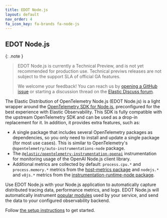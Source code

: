```yaml
---
title: EDOT Node.js
layout: default
nav_order: 4
fa_icon_key: fa-brands fa-node-js
---
```


## EDOT Node.js

{: .note }
> EDOT Node.js is currently a Technical Preview, and is not yet recommended for production use. Technical previws releases are not subject to the support SLA of official GA features.
>
> We welcome your feedback! You can reach us by [opening a GitHub issue](https://github.com/elastic/elastic-otel-node/issues) or starting a discussion thread on the [Elastic Discuss forum](https://discuss.elastic.co/tags/c/observability/apm/58/nodejs).

The Elastic Distribution of OpenTelemetry Node.js (EDOT Node.js) is a light wrapper around the [OpenTelemetry SDK for Node.js](https://opentelemetry.io/docs/languages/js), preconfigured for the best experience with Elastic Observability. This SDK is fully compatible with the upstream OpenTelemetry SDK and can be used as a drop-in replacement for it. In addition, it provides extra features, such as:

- A single package that includes several OpenTelemetry packages as dependencies, so you only need to install and update a single package (for most use cases). This is similar to OpenTelemetry's `@opentelemetry/auto-instrumentations-node` package.
- The [`@elastic/opentelemetry-instrumentation-openai`](https://github.com/elastic/elastic-otel-node/tree/main/packages/instrumentation-openai#readme) instrumentation for monitoring usage of the OpenAI Node.js client library.
- Additional metrics are collected by default: `process.cpu.*` and `process.memory.*` metrics from the [host-metrics package](https://github.com/open-telemetry/opentelemetry-js-contrib/tree/main/packages/opentelemetry-host-metrics/) and `nodejs.*` and `v8js.*` metrics from the [instrumentation-runtime-node package](https://github.com/open-telemetry/opentelemetry-js-contrib/tree/main/plugins/node/instrumentation-runtime-node/).

Use EDOT Node.js with your Node.js application to automatically capture distributed tracing data, performance metrics, and logs. EDOT Node.js will automatically instrument [popular modules](./supported-technologies#instrumentations) used by your service, and send the data to your configured observability backend.

Follow [the setup instructions](./setup) to get started.
